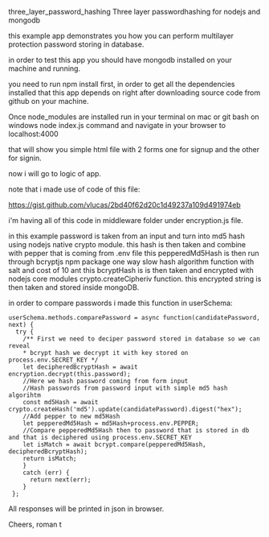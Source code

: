 three_layer_password_hashing
Three layer passwordhashing for nodejs and mongodb

this example app demonstrates you how you can perform multilayer protection password storing in database.

in order to test this app you should have mongodb installed on your machine and running.

you need to run npm install first, in order to get all the dependencies installed that this app depends on right after downloading source code from github on your machine.

Once node_modules are installed run in your terminal on mac or git bash on windows node index.js command and navigate in your browser to localhost:4000

that will show you simple html file with 2 forms one for signup and the other for signin.

now i will go to logic of app.

note that i made use of code of this file:

https://gist.github.com/vlucas/2bd40f62d20c1d49237a109d491974eb

i'm having all of this code in middleware folder under encryption.js file.

in this example password is taken from an input and turn into md5 hash using nodejs native crypto module. this hash is then taken and combine with pepper that is coming from .env file this pepperedMd5Hash is then run through bcryptjs npm package one way slow hash algorithm function with salt and cost of 10 ant this bcryptHash is is then taken and encrypted with nodejs core modules crypto.createCipheriv function. this encrypted string is then taken and stored inside mongoDB.

in order to compare passwords i made this function in userSchema:

```
userSchema.methods.comparePassword = async function(candidatePassword, next) { 
  try { 
    /** First we need to deciper password stored in database so we can reveal 
    * bcrypt hash we decrypt it with key stored on process.env.SECRET_KEY */ 
    let decipheredBcryptHash = await encryption.decrypt(this.password); 
    //Here we hash password coming from form input 
    //Hash passwords from password input with simple md5 hash algorihtm 
    const md5Hash = await crypto.createHash('md5').update(candidatePassword).digest("hex"); 
    //Add pepper to new md5Hash 
    let pepperedMd5Hash = md5Hash+process.env.PEPPER; 
    //Compare pepperedMd5Hash then to password that is stored in db and that is deciphered using process.env.SECRET_KEY 
    let isMatch = await bcrypt.compare(pepperedMd5Hash, decipheredBcryptHash); 
    return isMatch; 
    } 
    catch (err) { 
      return next(err); 
    } 
 };
```
All responses will be printed in json in browser.

Cheers, roman t
